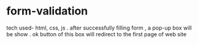 # form-validation
tech used- html, css, js .
after successfully filling form ,  a pop-up box will be show . ok button of this box will redirect to the first page of web site
